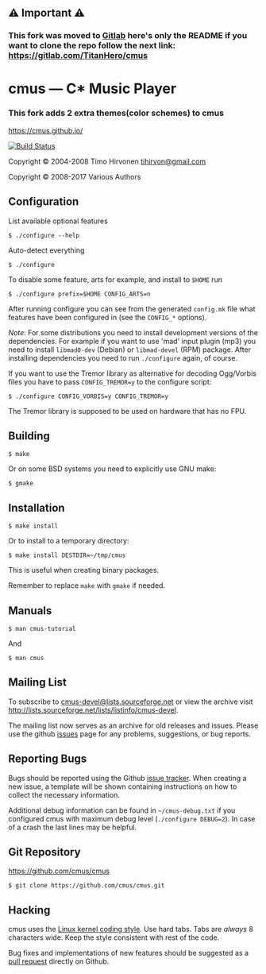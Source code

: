 ## :warning: Important :warning:

### This fork was moved to [Gitlab](https://gitlab.com) here's only the README if you want to clone the repo follow the next link: https://gitlab.com/TitanHero/cmus

cmus — C\* Music Player
=======================
### This fork adds 2 extra themes(color schemes) to cmus

https://cmus.github.io/

[![Build Status](https://travis-ci.org/cmus/cmus.svg?branch=master)](https://travis-ci.org/cmus/cmus)

Copyright © 2004-2008 Timo Hirvonen <tihirvon@gmail.com>

Copyright © 2008-2017 Various Authors


Configuration
-------------

List available optional features

    $ ./configure --help

Auto-detect everything

    $ ./configure

To disable some feature, arts for example, and install to `$HOME` run

    $ ./configure prefix=$HOME CONFIG_ARTS=n

After running configure you can see from the generated `config.mk` file
what features have been configured in (see the `CONFIG_*` options).

*Note*: For some distributions you need to install development versions
of the dependencies.  For example if you want to use 'mad' input plugin
(mp3) you need to install `libmad0-dev` (Debian) or `libmad-devel` (RPM)
package. After installing dependencies you need to run `./configure`
again, of course.

If you want to use the Tremor library as alternative for decoding
Ogg/Vorbis files you have to pass `CONFIG_TREMOR=y` to the configure
script:

    $ ./configure CONFIG_VORBIS=y CONFIG_TREMOR=y

The Tremor library is supposed to be used on hardware that has no FPU.


Building
--------

    $ make

Or on some BSD systems you need to explicitly use GNU make:

    $ gmake


Installation
------------

    $ make install

Or to install to a temporary directory:

    $ make install DESTDIR=~/tmp/cmus

This is useful when creating binary packages.

Remember to replace `make` with `gmake` if needed.


Manuals
-------

    $ man cmus-tutorial

And

    $ man cmus


Mailing List
------------

To subscribe to cmus-devel@lists.sourceforge.net or view the archive visit
http://lists.sourceforge.net/lists/listinfo/cmus-devel.

The mailing list now serves as an archive for old releases and issues.
Please use the github [issues](https://github.com/cmus/cmus/issues)
page for any problems, suggestions, or bug reports.


Reporting Bugs
--------------

Bugs should be reported using the Github [issue tracker](https://github.com/cmus/cmus/issues).
When creating a new issue, a template will be shown containing instructions on how to collect
the necessary information.

Additional debug information can be found in `~/cmus-debug.txt` if you configured cmus with
maximum debug level (`./configure DEBUG=2`). In case of a crash the last lines may be helpful.


Git Repository
--------------

https://github.com/cmus/cmus

    $ git clone https://github.com/cmus/cmus.git


Hacking
-------

cmus uses the [Linux kernel coding style](https://www.kernel.org/doc/html/latest/process/coding-style.html).
Use hard tabs.  Tabs are _always_ 8 characters wide.  Keep the style consistent with rest of the
code.

Bug fixes and implementations of new features should be suggested as a
[pull request](https://github.com/cmus/cmus/pulls) directly on Github.

